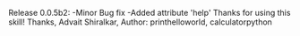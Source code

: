 Release 0.0.5b2:
    -Minor Bug fix
    -Added attribute 'help'
Thanks for using this skill!
Thanks,
Advait Shiralkar,
Author: printhelloworld, calculatorpython

